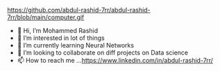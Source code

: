 https://github.com/abdul-rashid-7rr/abdul-rashid-7rr/blob/main/computer.gif
- 👋 Hi, I’m Mohammed Rashid
- 👀 I’m interested in lot of things
- 🌱 I’m currently learning Neural Networks
- 💞️ I’m looking to collaborate on diff projects on Data science
- 📫 How to reach me ...https://www.linkedin.com/in/abdul-rashid-7rr/


<!---
abdul-rashid-7rr/abdul-rashid-7rr is a ✨ special ✨ repository because its `README.md` (this file) appears on your GitHub profile.
You can click the Preview link to take a look at your changes.
--->
